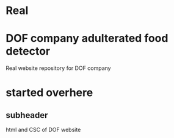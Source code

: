 # Real
# DOF company adulterated food detector
Real website repository for DOF company 
# started overhere

## subheader

html and CSC of DOF website
